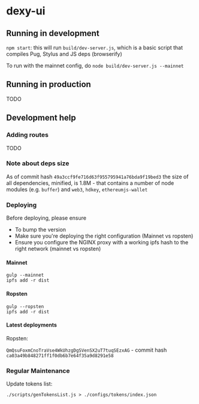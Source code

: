 # dexy-ui

## Running in development

`npm start`: this will run `build/dev-server.js`, which is a basic script that compiles Pug, Stylus and JS deps (browserify)

To run with the mainnet config, do `node build/dev-server.js --mainnet`

## Running in production

TODO


## Development help

### Adding routes

TODO



### Note about deps size

As of commit hash `49a3ccf9fe716d63f955795941a76bda9f19bed3` the size of all dependencies, minified, is 1.8M - that contains a number of node modules (e.g. `buffer`) and `web3`, `hdkey`, `ethereumjs-wallet`



### Deploying

Before deploying, please ensure

* To bump the version
* Make sure you're deploying the right configuration (Mainnet vs ropsten)
* Ensure you configure the NGINX proxy with a working ipfs hash to the right network (mainnet vs ropsten)

#### Mainnet

```
gulp --mainnet
ipfs add -r dist
 ```

#### Ropsten

```
gulp --ropsten
ipfs add -r dist
```


#### Latest deployments

Ropsten:

`QmQsuFoxmCnoTraVse4WkUhzgDgSVenSX2uT7tuqSEzxAG` - commit hash `ca03a49b848271ff1f0db6b7e64f35a9d8291e58`


### Regular Maintenance

Update tokens list:

```
./scripts/genTokensList.js > ./configs/tokens/index.json
```